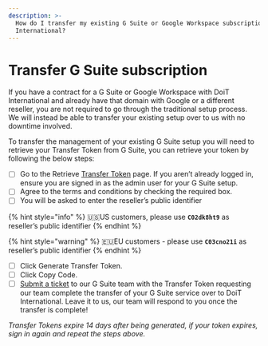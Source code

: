 ```yaml
---
description: >-
  How do I transfer my existing G Suite or Google Workspace subscription to DoiT
  International?
---
```


# Transfer G Suite subscription

If you have a contract for a G Suite or Google Workspace with DoiT International and already have that domain with Google or a different reseller, you are not required to go through the traditional setup process. We will instead be able to transfer your existing setup over to us with no downtime involved.

To transfer the management of your existing G Suite setup you will need to retrieve your Transfer Token from G Suite, you can retrieve your token by following the below steps:

* [ ] Go to the Retrieve [Transfer Token](http://admin.google.com/TransferToken) page. If you aren’t already logged in, ensure you are signed in as the admin user for your G Suite setup.
* [ ] Agree to the terms and conditions by checking the required box.
* [ ] You will be asked to enter the reseller’s public identifier

{% hint style="info" %}
🇺🇸US customers, please use **`C02dk8ht9`** as reseller’s public identifier
{% endhint %}

{% hint style="warning" %}
🇪🇺EU customers - please use **`C03cno21i`** as reseller’s public identifier
{% endhint %}

* [ ] Click Generate Transfer Token.
* [ ] Click Copy Code.
* [ ] [Submit a ticket](http://support.doit-intl.com/) to our G Suite team with the Transfer Token requesting our team complete the transfer of your G Suite service over to DoiT International. Leave it to us, our team will respond to you once the transfer is complete! 

_Transfer Tokens expire 14 days after being generated, if your token expires, sign in again and repeat the steps above._ 

